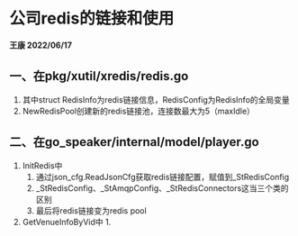 # 公司redis的链接和使用
**王康 2022/06/17**


## 一、在pkg/xutil/xredis/redis.go
1. 其中struct RedisInfo为redis链接信息，RedisConfig为RedisInfo的全局变量
2. NewRedisPool创建新的redis链接池，连接数最大为5（maxIdle）


## 二、在go_speaker/internal/model/player.go
1. InitRedis中
   1. 通过json_cfg.ReadJsonCfg获取redis链接配置，赋值到_StRedisConfig
   2. _StRedisConfig、_StAmqpConfig、_StRedisConnectors这当三个类的区别
   3. 最后将redis链接变为redis pool
2. GetVenueInfoByVid中
   1. 